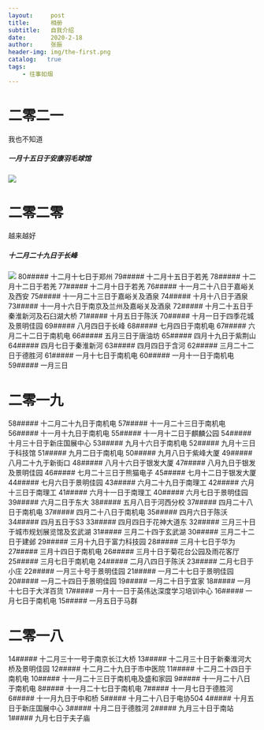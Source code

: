 ```yaml
---
layout:     post
title:      相册
subtitle:   自我介绍
date:       2020-2-18
author:     张振
header-img: img/the-first.png
catalog:   true
tags:
    - 往事如烟
---
```

# 二零二一
我也不知道
##### 一月十五日于安康羽毛球馆
![]({{site.baseurl}}/img/82/5B2675999669FECE9583AAC110F1532D.jpg)
# 二零二零
越来越好
##### 十二月二十九日于长峰
![]({{site.baseurl}}/img/2020/81/1BDE3B72EE7CAEED1550569AB6F9C9AA.jpg)
80##### 十二月十七日于郑州
79##### 十二月十五日于若羌
78##### 十二月十二日于若羌
77##### 十二月十日于若羌
76##### 十一月二十八日于嘉峪关及西安
75##### 十一月二十三日于嘉峪关及酒泉
74##### 十月十八日于酒泉
73##### 十一月十六日于南京及兰州及嘉峪关及酒泉
72##### 十月二十五日于秦淮新河及石臼湖大桥
71##### 十月五日于陈沃
70##### 十月一日于四季花城及景明佳园
69##### 八月四日于长峰
68##### 七月四日于南机电
67##### 六月二十二日于南机电
66##### 五月三日于唐油坊
65##### 四月十九日于紫荆山
64##### 四月七日于秦淮新河
63##### 四月四日于含河
62##### 三月二十二日于德胜河
61##### 一月十七日于南机电
60##### 一月十一日于南机电
59##### 一月三日
# 二零一九
58##### 十二月二十九日于南机电
57##### 十一月二十三日于南机电
56##### 十一月十九日于南机电
55##### 十一月十二日于麒麟公园
54##### 十月三十日于新庄国展中心
53##### 九月十六日于南机电
52##### 九月十三日于科技馆
51##### 九月二日于南机电
50##### 九月八日于紫峰大厦
49##### 八月二十九于新街口
48##### 八月十六日于银发大厦
47##### 八月九日于银发及景明佳园
46##### 七月二十三日于熊猫电子
45##### 七月十二日于银发大厦
44##### 七月六日于景明佳园
43##### 六月二十九日于南理工
42##### 六月十三日于南理工
41##### 六月十一日于南理工
40##### 六月七日于景明佳园
39##### 六月二日于东大
38##### 五月八日于河西分校
37##### 四月二十八日于南机电
37##### 四月二十八日于南机电
35##### 四月六日于陈沃
34##### 四月五日于S3
33##### 四月四日于花神大道东
32##### 三月三十日于城市规划展览馆及玄武湖
31##### 三月二十四于玄武湖
30##### 三月二十二日于建邺
29##### 三月十九日于富力科技园
28##### 三月十七日于华为
27##### 三月十四日于南机电
26##### 三月十日于菊花台公园及雨花客厅
25##### 三月七日于南机电
24##### 二月八四日于陈沃
23##### 二月七日于小庄
22##### 一月三十号于景明佳园
21##### 一月二十七日于景明佳园
20##### 一月二十四日于景明佳园
19##### 一月二十日于宜家
18##### 一月十七日于大洋百货
17##### 一月十一日于英伟达深度学习培训中心
16##### 一月七日于南机电
15##### 一月五日于马群
# 二零一八
14##### 十二月三十一号于南京长江大桥
13##### 十二月三十日于新秦淮河大桥及景明佳园
12##### 十二月二十九日于市中医院
11##### 十二月二十四日于南机电
10##### 十一月二十三日于南机电及盛和家园
9##### 十一月二十八日于南机电
8##### 十一月二十七日于南机电
7##### 十一月七日于德胜河
6##### 十一月九日于中和桥
5##### 十月二十八日于电协504
4##### 十月五日于新庄国展中心
3##### 十月二日于德胜河
2##### 九月三十日于南站
1##### 九月七日于夫子庙



